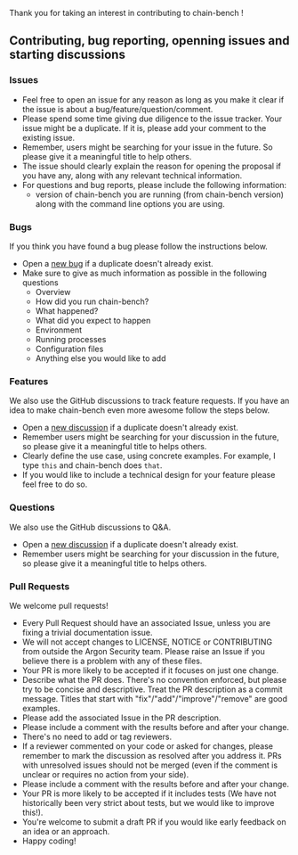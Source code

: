 Thank you for taking an interest in contributing to chain-bench !

## Contributing, bug reporting, openning issues and starting discussions

### Issues

- Feel free to open an issue for any reason as long as you make it clear if the issue is about a bug/feature/question/comment.
- Please spend some time giving due diligence to the issue tracker. Your issue might be a duplicate. If it is, please add your comment to the existing issue.
- Remember, users might be searching for your issue in the future. So please give it a meaningful title to help others.
- The issue should clearly explain the reason for opening the proposal if you have any, along with any relevant technical information.
- For questions and bug reports, please include the following information:
  - version of chain-bench you are running (from chain-bench version) along with the command line options you are using.

### Bugs

If you think you have found a bug please follow the instructions below.

- Open a [new bug](https://github.com/argonsecurity/chain-bench/issues/new?assignees=&labels=&template=bug_report.md) if a duplicate doesn't already exist.
- Make sure to give as much information as possible in the following questions
  - Overview
  - How did you run chain-bench?
  - What happened?
  - What did you expect to happen
  - Environment
  - Running processes
  - Configuration files
  - Anything else you would like to add


### Features

We also use the GitHub discussions to track feature requests. If you have an idea to make chain-bench even more awesome follow the steps below.

- Open a [new discussion](https://github.com/argonsecurity/chain-bench/discussions/new?category_id=19113743) if a duplicate doesn't already exist.
- Remember users might be searching for your discussion in the future, so please give it a meaningful title to helps others.
- Clearly define the use case, using concrete examples. For example, I type `this` and chain-bench does `that`.
- If you would like to include a technical design for your feature please feel free to do so.

### Questions

We also use the GitHub discussions to Q&A.

- Open a [new discussion](https://github.com/argonsecurity/chain-bench/discussions/new) if a duplicate doesn't already exist.
- Remember users might be searching for your discussion in the future, so please give it a meaningful title to helps others.


### Pull Requests

We welcome pull requests!
- Every Pull Request should have an associated Issue, unless you are fixing a trivial documentation issue.
- We will not accept changes to LICENSE, NOTICE or CONTRIBUTING from outside the Argon Security team. Please raise an Issue if you believe there is a problem with any of these files. 
- Your PR is more likely to be accepted if it focuses on just one change.
- Describe what the PR does. There's no convention enforced, but please try to be concise and descriptive. Treat the PR description as a commit message. Titles that start with "fix"/"add"/"improve"/"remove" are good examples.
- Please add the associated Issue in the PR description.
- Please include a comment with the results before and after your change.
- There's no need to add or tag reviewers.
- If a reviewer commented on your code or asked for changes, please remember to mark the discussion as resolved after you address it. PRs with unresolved issues should not be merged (even if the comment is unclear or requires no action from your side).
- Please include a comment with the results before and after your change.
- Your PR is more likely to be accepted if it includes tests (We have not historically been very strict about tests, but we would like to improve this!).
- You're welcome to submit a draft PR if you would like early feedback on an idea or an approach.
- Happy coding!
